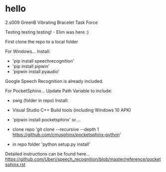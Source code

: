 # hello
2.s009 GreenB Vibrating Bracelet Task Force

Testing testing testing! - Elim was here :)

First clone the repo to a local folder

For Windows...
Install:
 - 'pip install speechrecognition'
 - 'pip install pipwin'
 - 'pipwin install pyaudio'

Google Speech Recognition is already included.

For PocketSphinx...
Update Path Variable to include:
 - swig (folder in repo)
Install:
 - Visual Studio C++ Build tools (including Windows 10 APK)
 
 - 'pipwin install pocketsphinx'
or....
 - clone repo 'git clone --recursive --depth 1 https://github.com/cmusphinx/pocketsphinx-python'
 - in repo folder 'python setup.py install'

Detailed instructions can be found here...
https://github.com/Uberi/speech_recognition/blob/master/reference/pocketsphinx.rst